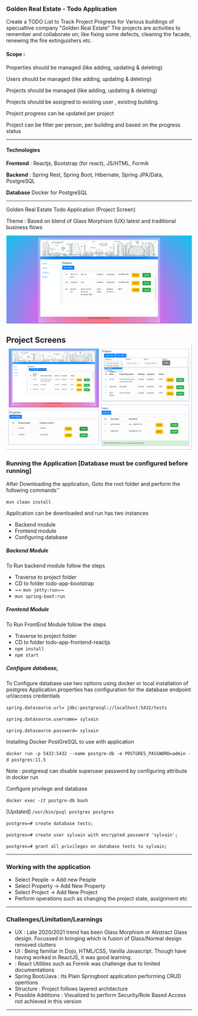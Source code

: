 ### Golden Real Estate - Todo Application 

Create a TODO List to Track Project Progress for Various buildings of specualtive company "Golden Real Estate"
The projects are activities to remember and collaborate on; like fixing some defects, cleaning the facade,
renewing the fire extinguishers etc.

#### Scope : 

Properties should be managed (like adding, updating & deleting)

Users should be managed (like adding, updating & deleting)

Projects should be managed (like adding, updating & deleting)

Projects should be assigned to existing user , existing building.

Project progress can be updated per project

Project can be filter per person, per building and based on the progress status

------------


#### Technologies

**Frontend** : Reactjs, Bootstrap (for react), JS/HTML, Formik

**Backend** : Spring Rest, Spring Boot, Hibernate, Spring JPA/Data, PostgreSQL

**Database**  Docker for PostgreSQL


------------

Golden Real Estate Todo Application (Project Screen) 

Theme : Based on blend of Glass Morphism (UX) latest and traditional business flows

[![GoldenRealEstate](https://github.com/sagaydark2020/GoldenRealEstate/blob/main/GoldenRealEstateProject.png "GoldenRealEstate")](https://github.com/sagaydark2020/GoldenRealEstate/blob/main/GoldenRealEstateProject.png "GoldenRealEstate")

Project Screens
[![GoldenRealEstate](https://github.com/sagaydark2020/GoldenRealEstate/blob/main/ProjectCollage.png "GoldenRealEstate")](https://github.com/sagaydark2020/GoldenRealEstate/blob/main/ProjectCollage.png "GoldenRealEstate")
------------


### Running the Application [Database must be configured before running]

After Downloading the application, Goto the root folder and perform the following commands''

`mvn clean install`

Application can be downloaded and run has two instances
- Backend module
- Frontend module
- Configuring database

##### Backend Module
To Run backend module follow the steps
- Traverse to project folder
-  CD to folder todo-app-bootstrap
- ~~ `mvn jetty:run`~~
-  `mvn spring-boot:run`

##### Frontend Module
To Run FrontEnd Module follow the steps
-  Traverse to project folder
- CD to folder todo-app-frontend-reactjs
- `npm install`
- `npm start`

##### Configure database, 
To Configure database use two options using docker or local installation of postgres
Application.properties has configuration for the database endpoint url/access credentials

`spring.datasource.url= jdbc:postgresql://localhost:5432/tests`

`spring.datasource.username= sylvain`

`spring.datasource.password= sylvain`

Installing Docker PostGreSQL to use with application

`docker run -p 5432:5432 --name postgre-db -e POSTGRES_PASSWORD=admin -d postgres:11.5`

Note : postgresql can disable superuser password by configuring attribute in docker run

Configure privilege and database


`docker exec -it postgre-db bash`

[Updated]
`/usr/bin/psql postgres postgres` 

`postgres=# create database tests;`

`postgres=# create user sylvain with encrypted password 'sylvain';`

`postgres=# grant all privileges on database tests to sylvain;`




------------

### Working with the application
- Select People -> Add new People 
- Select Property -> Add New Property 
- Select Project -> Add New Project 
- Perform operations such as changing the project state, assignment etc

------------

### Challenges/Limitation/Learnings

- UX : Late 2020/2021 trend has been Glass Morphism or Abstract Glass design. Focussed in bringing which is fusion of Glass/Normal design removed clutters
- UI : Being familiar in Dojo, HTML/CSS, Vanilla Javascript. Though have having worked in ReactJS, it was good learning.
-    : React Utilities such as Formik was challenge due to limited documentations
- Spring Boot/Java :  Its Plain Springboot application performing CRUD opertions
- Structure : Project follows layered architecture
- Possible Additions : Visualized to perform Security/Role Based Access not achieved in this version

------------
